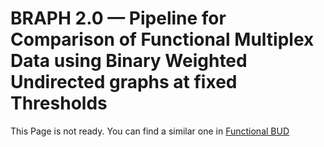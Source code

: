 # BRAPH 2.0 — Pipeline for Comparison of Functional Multiplex Data using Binary Weighted Undirected graphs at fixed Thresholds

This Page is not ready. You can find a similar one in [Functional BUD](../tut_a_fun_bud)
